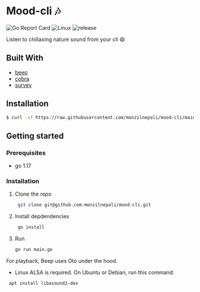 # Mood-cli :notes:
![Go Report Card](https://goreportcard.com/badge/github.com/monzilnepali/mood-cli)
![Linux](https://svgshare.com/i/Zhy.svg)
![release](https://img.shields.io/github/v/release/monzilnepali/mood-cli?include_prereleases)


Listen to chillaxing nature sound from your cli :smile:


## Built With
- [beep](https://github.com/faiface/beep)
- [cobra](https://github.com/spf13/cobra)
- [survey](https://github.com/AlecAivazis/survey)

## Installation
```bash
$ curl -sf https://raw.githubusercontent.com/monzilnepali/mood-cli/main/install.sh | sudo sh
```
## Getting started

### Prerequisites
- go 1.17

### Installation
1. Clone the repo
    ```bash
     git clone git@github.com:monzilnepali/mood-cli.git
    ```
2. Install depdendencies
    ```bash
     go install
    ```
3. Run
    ```bash
    go run main.go
    ```



For playback, Beep uses Oto under the hood.
- Linux
ALSA is required. On Ubuntu or Debian, run this command:
```bash
 apt install libasound2-dev
```

